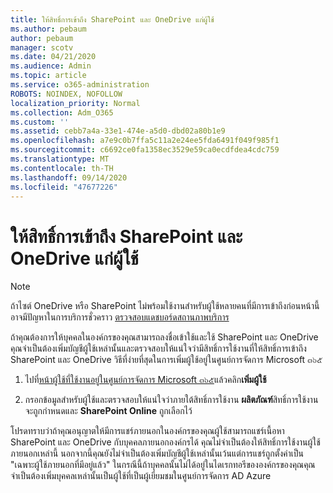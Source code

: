 ```yaml
---
title: ให้สิทธิ์การเข้าถึง SharePoint และ OneDrive แก่ผู้ใช้
ms.author: pebaum
author: pebaum
manager: scotv
ms.date: 04/21/2020
ms.audience: Admin
ms.topic: article
ms.service: o365-administration
ROBOTS: NOINDEX, NOFOLLOW
localization_priority: Normal
ms.collection: Adm_O365
ms.custom: ''
ms.assetid: cebb7a4a-33e1-474e-a5d0-dbd02a80b1e9
ms.openlocfilehash: a7e9c0b7ffa5c11a2e24ee5fda6491f049f985f1
ms.sourcegitcommit: c6692ce0fa1358ec3529e59ca0ecdfdea4cdc759
ms.translationtype: MT
ms.contentlocale: th-TH
ms.lasthandoff: 09/14/2020
ms.locfileid: "47677226"
---
```

# <a name="give-users-access-to-sharepoint-and-onedrive"></a>ให้สิทธิ์การเข้าถึง SharePoint และ OneDrive แก่ผู้ใช้

> [!NOTE]
> ถ้าไซต์ OneDrive หรือ SharePoint ไม่พร้อมใช้งานสำหรับผู้ใช้หลายคนที่มีการเข้าถึงก่อนหน้านี้อาจมีปัญหาในการบริการชั่วคราว [ตรวจสอบแดชบอร์ดสถานภาพบริการ](https://portal.office.com/adminportal/home#/servicehealth)
  
ถ้าคุณต้องการให้บุคคลในองค์กรของคุณสามารถลงชื่อเข้าใช้และใช้ SharePoint และ OneDrive คุณจำเป็นต้องเพิ่มบัญชีผู้ใช้เหล่านั้นและตรวจสอบให้แน่ใจว่ามีสิทธิ์การใช้งานที่ให้สิทธิ์การเข้าถึง SharePoint และ OneDrive วิธีที่ง่ายที่สุดในการเพิ่มผู้ใช้อยู่ในศูนย์การจัดการ Microsoft ๓๖๕
  
1. ไปที่[หน้าผู้ใช้ที่ใช้งานอยู่ในศูนย์การจัดการ Microsoft ๓๖๕](https://portal.office.com/adminportal/home#/users)แล้วคลิก**เพิ่มผู้ใช้**
    
2. กรอกข้อมูลสำหรับผู้ใช้และตรวจสอบให้แน่ใจว่าภายใต้สิทธิ์การใช้งาน **ผลิตภัณฑ์**สิทธิ์การใช้งานจะถูกกำหนดและ **SharePoint Online** ถูกเลือกไว้ 
    
โปรดทราบว่าถ้าคุณอนุญาตให้มีการแชร์ภายนอกในองค์กรของคุณผู้ใช้สามารถแชร์เนื้อหา SharePoint และ OneDrive กับบุคคลภายนอกองค์กรได้ คุณไม่จำเป็นต้องให้สิทธิ์การใช้งานผู้ใช้ภายนอกเหล่านี้ นอกจากนี้คุณยังไม่จำเป็นต้องเพิ่มบัญชีผู้ใช้เหล่านั้นเว้นแต่การแชร์ถูกตั้งค่าเป็น "เฉพาะผู้ใช้ภายนอกที่มีอยู่แล้ว" ในกรณีนี้ถ้าบุคคลนั้นไม่ได้อยู่ในไดเรกทอรีขององค์กรของคุณคุณจำเป็นต้องเพิ่มบุคคลเหล่านั้นเป็นผู้ใช้ที่เป็นผู้เยี่ยมชมในศูนย์การจัดการ AD Azure
  

